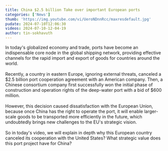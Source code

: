```yaml
---
title: China $2.5 billion Take over important European ports
categories: ['News']
thumb: 'https://img.youtube.com/vi/UeroNDnnRcc/maxresdefault.jpg'
pudate: 2024-07-10T12:06:30
videos: 2024-07-10-12-04-19
author: tin-sokhavuth
---
```

In today's globalized economy and trade, ports have become an indispensable core node in the global shipping network, providing effective channels for the rapid import and export of goods for countries around the world.
<br/><br/>
Recently, a country in eastern Europe, ignoring external threats, canceled a $2.5 billion port cooperation agreement with an American company. Then, a Chinese consortium company first successfully won the initial phase of construction and operation rights of the deep-water port with a bid of $600 million.
<br/><br/>
However, this decision caused dissatisfaction with the European Union, because once China has the right to operate the port, it will enable larger-scale goods to be transported more efficiently in the future, which undoubtedly brings new challenges to the EU's strategic vision.
<br/><br/>
So in today's video, we will explain in depth why this European country canceled its cooperation with the United States? What strategic value does this port project have for China?